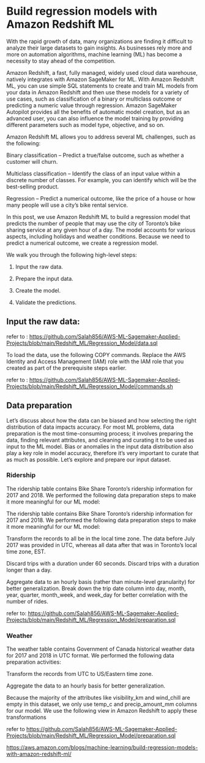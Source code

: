 

# Build regression models with Amazon Redshift ML 

With the rapid growth of data, many organizations are finding it difficult to analyze their large datasets to gain insights. As businesses rely more and more on automation algorithms, machine learning (ML) has become a necessity to stay ahead of the competition.

Amazon Redshift, a fast, fully managed, widely used cloud data warehouse, natively integrates with Amazon SageMaker for ML. With Amazon Redshift ML, you can use simple SQL statements to create and train ML models from your data in Amazon Redshift and then use these models for a variety of use cases, such as classification of a binary or multiclass outcome or predicting a numeric value through regression. Amazon SageMaker Autopilot provides all the benefits of automatic model creation, but as an advanced user, you can also influence the model training by providing different parameters such as model type, objective, and so on.

Amazon Redshift ML allows you to address several ML challenges, such as the following:

Binary classification – Predict a true/false outcome, such as whether a customer will churn. 

Multiclass classification – Identify the class of an input value within a discrete number of classes.
For example, you can identify which will be the best-selling product.

Regression – Predict a numerical outcome, like the price of a house or how many people will use a city’s bike rental service.


In this post, we use Amazon Redshift ML to build a regression model that predicts the number of people that may use the city of Toronto’s bike sharing service at any given hour of a day. The model accounts for various aspects, including holidays and weather conditions. Because we need to predict a numerical outcome, we create a regression model.

We walk you through the following high-level steps:

1. Input the raw data.

2. Prepare the input data.

3. Create the model.

4. Validate the predictions.


## Input the raw data: 

refer to : https://github.com/Salah856/AWS-ML-Sagemaker-Applied-Projects/blob/main/Redshift_ML/Regression_Model/data.sql 


To load the data, use the following COPY commands. Replace the AWS Identity and Access Management (IAM) role with the IAM role that you created as part of the prerequisite steps earlier.

refer to : https://github.com/Salah856/AWS-ML-Sagemaker-Applied-Projects/blob/main/Redshift_ML/Regression_Model/commands.sh 

## Data preparation

Let’s discuss about how the data can be biased and how selecting the right distribution of data impacts accuracy. For most ML problems, data preparation is the most time-consuming process; it involves preparing the data, finding relevant attributes, and cleaning and curating it to be used as input to the ML model. Bias or anomalies in the input data distribution also play a key role in model accuracy, therefore it’s very important to curate that as much as possible. Let’s explore and prepare our input dataset.


### Ridership
The ridership table contains Bike Share Toronto’s ridership information for 2017 and 2018. We performed the following data preparation steps to make it more meaningful for our ML model:


The ridership table contains Bike Share Toronto’s ridership information for 2017 and 2018. We performed the following data preparation steps to make it more meaningful for our ML model:

Transform the records to all be in the local time zone. The data before July 2017 was provided in UTC, whereas all data after that was in Toronto’s local time zone, EST.

Discard trips with a duration under 60 seconds.
Discard trips with a duration longer than a day.

Aggregate data to an hourly basis (rather than minute-level granularity) for better generalization.
Break down the trip date column into day, month, year, quarter, month_week, and week_day for better correlation with the number of rides.

refer to: https://github.com/Salah856/AWS-ML-Sagemaker-Applied-Projects/blob/main/Redshift_ML/Regression_Model/preparation.sql



### Weather

The weather table contains Government of Canada historical weather data for 2017 and 2018 in UTC format. We performed the following data preparation activities:

Transform the records from UTC to US/Eastern time zone.

Aggregate the data to an hourly basis for better generalization.

Because the majority of the attributes like visibility_km and wind_chill are empty in this dataset, we only use temp_c and precip_amount_mm columns for our model.
We use the following view in Amazon Redshift to apply these transformations

refer to https://github.com/Salah856/AWS-ML-Sagemaker-Applied-Projects/blob/main/Redshift_ML/Regression_Model/preparation.sql




https://aws.amazon.com/blogs/machine-learning/build-regression-models-with-amazon-redshift-ml/

